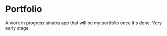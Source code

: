 Portfolio
=========

A work in progress sinatra app that will be my portfolio once it's done. Very early stage.